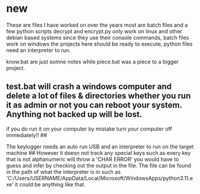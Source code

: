# new

These are files I have worked on over the years most are batch files and a few python scripts decrypt and encrypt.py only work on linux and other debian based systems since they use their console commands,
batch files work on windows the projects here should be ready to execute,
python files need an interpreter to run.

know.bat are just somne notes while piece.bat was a piece to a bigger project.

## test.bat will crash a windows computer and delete a lot of files & directories whether you run it as admin or not you can reboot your system. Anything not backed up will be lost.
if you do run it on your computer by mistake turn your computer off immediately!! ##

The keylogger needs an auto run USB and an interpreter to run on the target machine ## However it doesn not track any special keys such as every key that is not alphanumeric will throw a 'CHAR ERROR' you would have to guess and infer by checking out the output in the file. The file can be found in the path of what the interpreter is in such as 'C:/Users/USERNAME/AppData/Local/Microsoft/WindowsApps/python3.11.exe' it could be anything like that.
